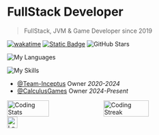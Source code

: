 # FullStack Developer
> FullStack, JVM & Game Developer since 2019<br>

[![wakatime](https://wakatime.com/badge/user/7e070bcb-e8c0-46e0-bb61-c8f30217e8ba.svg)](https://wakatime.com/@7e070bcb-e8c0-46e0-bb61-c8f30217e8ba)
[![Static Badge](https://img.shields.io/badge/gmitch215-website-green?logo=data%3Aimage%2Fjpeg%3Bbase64%2C%2F9j%2F4AAQSkZJRgABAQAAAAAAAAD%2F2wBDAAMCAgICAgMCAgIDAwMDBAYEBAQEBAgGBgUGCQgKCgkICQkKDA8MCgsOCwkJDRENDg8QEBEQCgwSExIQEw8QEBD%2F2wBDAQMDAwQDBAgEBAgQCwkLEBAQEBAQEBAQEBAQEBAQEBAQEBAQEBAQEBAQEBAQEBAQEBAQEBAQEBAQEBAQEBAQEBD%2FwAARCABAAEADASIAAhEBAxEB%2F8QAGwAAAQUBAQAAAAAAAAAAAAAACAMFBgcJBAL%2FxAAyEAACAQMCBAUDAwMFAAAAAAABAgMEBREABgcSITEIE0FRYRQiIwlxgRUykRZCYnKx%2F8QAGgEAAwADAQAAAAAAAAAAAAAAAgMEAAEFBv%2FEACYRAAICAgAFBAMBAAAAAAAAAAECAAMEEQUSITFRMkFh8BMioXH%2F2gAMAwEAAhEDEQA%2FAMxIo9dKKNeEHTSyDto5keNqWUX%2B%2FwBFaW5gk8uJCrAMEHVsE9M4Gr8j4J7OvVnkFq23XRRU58t7hE080sWD90kpH48gBm5cKMY7d9UPtG%2Fna%2B4qC%2BmHzo6SdWmiwD5sOfyJ16fcuR%2FOtaeHu%2F6OptNdTVe0qHadrtLtDZrRRVCzxXSnmiSQycoUHm%2B%2FyyrA93LdDnXM4g9lemU6E9DwVMaxWWxAzfPj4mSN3tNTZLtW2WtRkqKGpkppFZSCGRiOx7ds%2FwA65SPjRDeMPgjX8Pd5nf8ARVEtZY92VUkpd2LtR1uOZ6dm%2FwBykZZG78qsD1XJHvVWJkpmUrdWdg%2FTOPk0NjXNU40QYm0fsNISR5%2BNdZwRpN1GemqYgzgX00sqScgl8tuTP93Kcf50ivYantjuslFtiK4RwGVKXKSoj8p5Q2OYfPUaqxMdchmDNy6G%2B2%2B0TY5QDQ3IUWHluwwwCk9PXprRvYt5qLf9NaUqVFD9PAseW%2B5h5SkN17gj7S3vnv6CRw2%2F0Pvnfu27bdKSmLVF0pkdJE8iV%2FvBwGXHN1A9SdXldrtcanjfUUVspqi4EWlKGZQfx0j8xkMpB6dOflYdyGIHbQZnCkyKmrBDjWxr2%2B%2BJVg5xxrQ%2Fb2MmPikqJtz%2BHm8pTxrVy01fBdj%2BPLQU8U2GYY7ABwCx6YY%2B%2BgCz6HWqe7drVl%2B4Wrwf29vyHatq3vbI%2FwCvV1Raf6ikkUo5lSNQUeNRyqMoxwQwwfSj4P04NmQTB7n4mVqYs5KW3Z8%2FmEfBmnVQf31NRw4YSfiq6jvuFlZpy7Da41Ad9NeG6dtaS7W%2FT%2B8PV0gqrb9RvKukoaR7hLXS3aKnmmWEqzoESMxRKy8y5w5UkHmONBx4ouDe2eA3Embh5Ybvfbq0cEVxWsr6eGGGWjqAZKYxBCWc%2BWQHZsDnDADpp1lTV%2BqTK4bpKQHvqc8PKZ7vbr3ZFAZ5aVnjX3JUr%2F6F1A1Org8MFmlvHFShae2%2FWWqijaa6I39vkHAUHqMkvy4XPXB9M63RaaX5tef6IrIRnrIQ6Mnnh18PnEQ8QLJvG9bKqo7FbYXuklVUgxRKDE4gcEjJ%2FKUI5c4Iz0Azq4N8X%2Bj4b1V9vcFPSTX7dZpo6ZY6doVipaaERJJKGJLnnMmCcc%2BFyAAdTbhv4m7ls%2Fb27%2BFHFC%2FVNSthrVttngko2cizmNeRUkUBXZonwQWyMD00KviF4jtfLlW3elWamavX6a3QzOGlip0GOdsevXvjBZvXB0XDVYubcgfoo38E%2BPv8kCX3OeRtcxPt48mFZ4O7XX7qhtF13bW1l3ob5e%2FMWCrkLxpRvL5QIHoJH52x2HmdAM6Ou58HuFlBZ6urtmyI%2BaljaRo6KpkilYKMsqnmI5sZwD3OB0zoOOD01BtXYtfQW2pjjr7FZbe9uiJw0jU0sEj8vucR5x3wSffRb2LipYq2uMtPVjybxaVv1KCRhlVSsy%2F9hyqSP39tOtd3bm7f5OiUI6CVDxc2kvD2ptVwslbUT22%2BiM0rSDlmCOV54XxjI5Hz8%2BoyNZteNnibScSeMcSUbRSrtWy0m3Hnj6iV4C5YZ9eQvyZ9w2jH%2FUB8U9r27aNvWDa1TE1%2BmtQq6KNME0RqY1%2FO3tyRjCD1ZvZTrLiSVnZnd2d2JZmY5LE9SSfUk%2Buk22FgFPeEo1EbVQVV2r6e2USo09VIIowzhV5j7segHzq1l3Jf%2BF1lGzJJaG1%2FUxiepmoA7VFXksoYucHsCBygADsR11WG1LjTWrcdtuNYB5FPUpJISucLnqcfHf8AjSm5r7U7iv1ZdqmYy%2BdIVjPtEvRFA9AFA0NVi1jm1szGXmGtx%2Bu%2FEa91xKUU8tMh6GR5DJO%2FyXPb%2BP8AJ1FppZZ2kmmkaSRwSzsxLE%2FJPfSIbp8a9BgfXQ2WvaduZpK0r9I1NBtrXi3R1VGl6aY0g8n6jyWxIqNGo5l%2BR3%2BcEakfEbddq4fW6C57U3vU3uG3UVZP5ZOPpoORmMKEdg3M2R6cx0Flq8RO7aNUW5Wy31%2FLGsTP90TMFHTOMjP7AD40%2FQeIyz1cUlJeNnzrDURtFMIZ0kDIwwwIIUkEH31WLqyO8dsa1Kj3Lue87wvlXuTcFY9VX1zh5ZGYnAAwqL7KqgKo9ABpqZ8addzptZKz6jadbVPRykkU1XCVlp%2F%2BPN1Dr7HOff30wySahboYE%2F%2FZ)](https://gmitch215.xyz)
![GitHub Stars](https://img.shields.io/github/stars/gmitch215?style=flat&color=gold)

![My Languages](https://skillicons.dev/icons?i=kotlin,java,svelte,nodejs,js,html,css,cpp,c,py)

![My Skills](https://skillicons.dev/icons?i=github,git,idea,clion,webstorm,vscode,gradle,npm,bun,yarn,maven,blender,premiere,photoshop)

- [@Team-Inceptus](https://github.com/Team-Inceptus) Owner *2020-2024*<br>
- [@CalculusGames](https://github.com/CalculusGames) Owner *2024-Present*

<div style="display: flex">
  <img src="https://github-readme-stats.vercel.app/api?username=gmitch215&show_icons=true&theme=dark" alt="Coding Stats" title="Coding Stats" style="width: 44%; height: auto;">
  &nbsp;
  <img src="https://github-readme-streak-stats.herokuapp.com/?user=gmitch215&theme=dark" alt="Coding Streak" title="Coding Streak" style="width: 46%; height: auto;">
</div>
<div style="display: flex">
  <a href="https://leetcode.com/gmitch215/"><img src="https://leetcard.jacoblin.cool/gmitch215" alt="LeetCode Stats" title="LeetCode Stats" style="width: 44%; height: auto;"></a>
</div>

